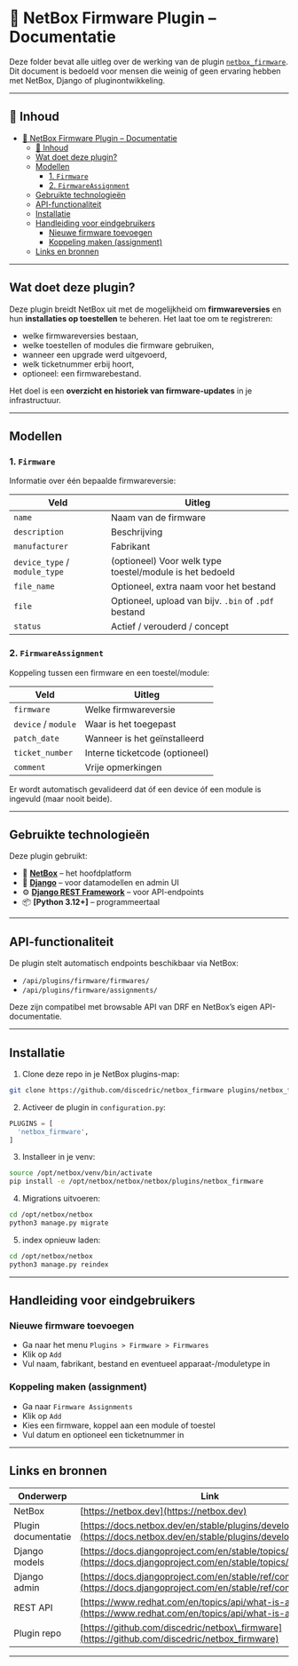# 📁 NetBox Firmware Plugin – Documentatie

Deze folder bevat alle uitleg over de werking van de plugin [`netbox_firmware`](https://github.com/discedric/netbox_firmware). Dit document is bedoeld voor mensen die weinig of geen ervaring hebben met NetBox, Django of pluginontwikkeling.

---

## 📌 Inhoud

- [📁 NetBox Firmware Plugin – Documentatie](#-netbox-firmware-plugin--documentatie)
  - [📌 Inhoud](#-inhoud)
  - [Wat doet deze plugin?](#wat-doet-deze-plugin)
  - [Modellen](#modellen)
    - [1. `Firmware`](#1-firmware)
    - [2. `FirmwareAssignment`](#2-firmwareassignment)
  - [Gebruikte technologieën](#gebruikte-technologieën)
  - [API-functionaliteit](#api-functionaliteit)
  - [Installatie](#installatie)
  - [Handleiding voor eindgebruikers](#handleiding-voor-eindgebruikers)
    - [Nieuwe firmware toevoegen](#nieuwe-firmware-toevoegen)
    - [Koppeling maken (assignment)](#koppeling-maken-assignment)
  - [Links en bronnen](#links-en-bronnen)

---

## Wat doet deze plugin?

Deze plugin breidt NetBox uit met de mogelijkheid om **firmwareversies** en hun **installaties op toestellen** te beheren. Het laat toe om te registreren:

* welke firmwareversies bestaan,
* welke toestellen of modules die firmware gebruiken,
* wanneer een upgrade werd uitgevoerd,
* welk ticketnummer erbij hoort,
* optioneel: een firmwarebestand.

Het doel is een **overzicht en historiek van firmware-updates** in je infrastructuur.

---

## Modellen

### 1. `Firmware`

Informatie over één bepaalde firmwareversie:

| Veld                          | Uitleg                                                   |
| ----------------------------- | -------------------------------------------------------- |
| `name`                        | Naam van de firmware                                     |
| `description`                 | Beschrijving                                             |
| `manufacturer`                | Fabrikant                                                |
| `device_type` / `module_type` | (optioneel) Voor welk type toestel/module is het bedoeld |
| `file_name`                   | Optioneel, extra naam voor het bestand                   |
| `file`                        | Optioneel, upload van bijv. `.bin` of `.pdf` bestand     |
| `status`                      | Actief / verouderd / concept                             |

### 2. `FirmwareAssignment`

Koppeling tussen een firmware en een toestel/module:

| Veld                | Uitleg                         |
| ------------------- | ------------------------------ |
| `firmware`          | Welke firmwareversie           |
| `device` / `module` | Waar is het toegepast          |
| `patch_date`        | Wanneer is het geïnstalleerd   |
| `ticket_number`     | Interne ticketcode (optioneel) |
| `comment`           | Vrije opmerkingen              |

Er wordt automatisch gevalideerd dat óf een device óf een module is ingevuld (maar nooit beide).

---

## Gebruikte technologieën

Deze plugin gebruikt:

* 🧰 **[NetBox](https://netbox.dev/)** – het hoofdplatform
* 🧱 **[Django](https://www.djangoproject.com/)** – voor datamodellen en admin UI
* ⚙️ **[Django REST Framework](https://www.django-rest-framework.org/)** – voor API-endpoints
* 📦 **\[Python 3.12+]** – programmeertaal

---

## API-functionaliteit

De plugin stelt automatisch endpoints beschikbaar via NetBox:

* `/api/plugins/firmware/firmwares/`
* `/api/plugins/firmware/assignments/`

Deze zijn compatibel met browsable API van DRF en NetBox’s eigen API-documentatie.

---

## Installatie

1. Clone deze repo in je NetBox plugins-map:

```bash
git clone https://github.com/discedric/netbox_firmware plugins/netbox_firmware
```

2. Activeer de plugin in `configuration.py`:

```python
PLUGINS = [
  'netbox_firmware',
]
```

3. Installeer in je venv:

```bash
source /opt/netbox/venv/bin/activate
pip install -e /opt/netbox/netbox/netbox/plugins/netbox_firmware
```

4. Migrations uitvoeren:

```bash
cd /opt/netbox/netbox
python3 manage.py migrate
```

5. index opnieuw laden:

```bash
cd /opt/netbox/netbox
python3 manage.py reindex
```

---

## Handleiding voor eindgebruikers

### Nieuwe firmware toevoegen

* Ga naar het menu `Plugins > Firmware > Firmwares`
* Klik op `Add`
* Vul naam, fabrikant, bestand en eventueel apparaat-/moduletype in

### Koppeling maken (assignment)

* Ga naar `Firmware Assignments`
* Klik op `Add`
* Kies een firmware, koppel aan een module of toestel
* Vul datum en optioneel een ticketnummer in

---

## Links en bronnen

| Onderwerp           | Link                                                                                                                       |
| ------------------- | -------------------------------------------------------------------------------------------------------------------------- |
| NetBox              | [https://netbox.dev](https://netbox.dev)                                                                                   |
| Plugin documentatie | [https://docs.netbox.dev/en/stable/plugins/development/](https://docs.netbox.dev/en/stable/plugins/development/)           |
| Django models       | [https://docs.djangoproject.com/en/stable/topics/db/models/](https://docs.djangoproject.com/en/stable/topics/db/models/)   |
| Django admin        | [https://docs.djangoproject.com/en/stable/ref/contrib/admin/](https://docs.djangoproject.com/en/stable/ref/contrib/admin/) |
| REST API            | [https://www.redhat.com/en/topics/api/what-is-a-rest-api](https://www.redhat.com/en/topics/api/what-is-a-rest-api)         |
| Plugin repo         | [https://github.com/discedric/netbox\_firmware](https://github.com/discedric/netbox_firmware)                              |

---